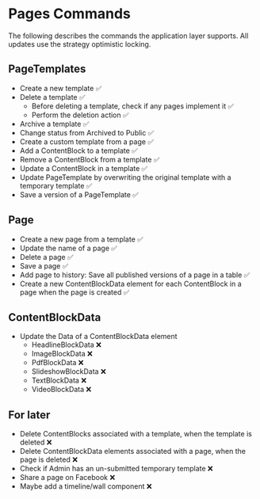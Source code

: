 # Pages Commands
The following describes the commands the application layer supports. 
All updates use the strategy optimistic locking.

## PageTemplates
- Create a new template ✅
- Delete a template ✅
  - Before deleting a template, check if any pages implement it ✅
  - Perform the deletion action ✅
- Archive a template ✅
- Change status from Archived to Public ✅
- Create a custom template from a page ✅
- Add a ContentBlock to a template ✅
- Remove a ContentBlock from a template ✅
- Update a ContentBlock in a template ✅
- Update PageTemplate by overwriting the original template with a temporary template ✅
- Save a version of a PageTemplate ✅

## Page
- Create a new page from a template ✅
- Update the name of a page ✅
- Delete a page ✅
- Save a page ✅
- Add page to history: Save all published versions of a page in a table ✅
- Create a new ContentBlockData element for each ContentBlock in a page when the page is created ✅

## ContentBlockData
- Update the Data of a ContentBlockData element 
  - HeadlineBlockData ❌
  - ImageBlockData ❌
  - PdfBlockData ❌
  - SlideshowBlockData ❌
  - TextBlockData ❌
  - VideoBlockData ❌

## For later
- Delete ContentBlocks associated with a template, when the template is deleted ❌
- Delete ContentBlockData elements associated with a page, when the page is deleted ❌
- Check if Admin has an un-submitted temporary template ❌
- Share a page on Facebook ❌
- Maybe add a timeline/wall component ❌ 